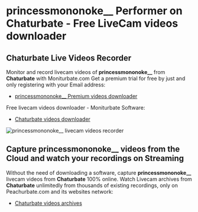 # princessmononoke__ Performer on Chaturbate - Free LiveCam videos downloader

## Chaturbate Live Videos Recorder

Monitor and record livecam videos of **princessmononoke__** from **Chaturbate** with Moniturbate.com
Get a premium trial for free by just and only registering with your Email address:
* [princessmononoke__ Premium videos downloader](https://moniturbate.com/request-demo-licence-key.html)

Free livecam videos downloader - Moniturbate Software:
* [Chaturbate videos downloader](https://moniturbate.com/moniturbate-download-software.html)

![princessmononoke__ livecam videos recorder](https://peachurnet.com/templates/moniturbate-software.png)


## Capture princessmononoke__ videos from the Cloud and watch your recordings on Streaming

Without the need of downloading a software, capture **princessmononoke__** livecam videos from **Chaturbate** 100% online.
Watch Livecam archives from **Chaturbate** unlimitedly from thousands of existing recordings, only on Peachurbate.com and its websites network:
* [Chaturbate videos archives](https://peachurnet.com/)
